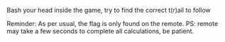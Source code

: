 Bash your head inside the game, try to find the correct t(r)ail to follow

Reminder: As per usual, the flag is only found on the remote. PS: remote may take a few seconds to complete all calculations, be patient.
